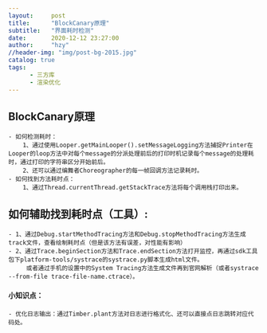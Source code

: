 ```yaml
---
layout:     post
title:      "BlockCanary原理"
subtitle:   "界面耗时检测"
date:       2020-12-12 23:27:00
author:     "hzy"
//header-img: "img/post-bg-2015.jpg"
catalog: true
tags:   
      - 三方库
      - 渲染优化
---
```




## BlockCanary原理
    - 如何检测耗时：
        1、通过使用Looper.getMainLooper().setMessageLogging方法捕捉Printer在Looper的loop方法中对每个message的分派处理前后的打印时机记录每个message的处理耗时，通过打印的字符串区分开始前后。
        2、还可以通过编舞者Choreographer的每一帧回调方法记录耗时。
    - 如何找到方法耗时点：
        1、通过Thread.currentThread.getStackTrace方法将每个调用栈打印出来。


## 如何辅助找到耗时点（工具）:
    - 1、通过Debug.startMethodTracing方法和Debug.stopMethodTracing方法生成track文件，查看绘制耗时点（但是该方法有误差，对性能有影响）
    - 2、通过Trace.beginSection方法和Trace.endSection方法打开监控，再通过sdk工具包下platform-tools/systrace的systrace.py脚本生成html文件。
         或者通过手机的设置中的System Tracing方法生成文件再到官网解析（或者systrace --from-file trace-file-name.ctrace）。





#### 小知识点：
    - 优化日志输出：通过Timber.plant方法对日志进行格式化、还可以直接点日志跳转对应代码处。




    



